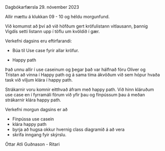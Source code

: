 Dagbókarfærsla 29. nóvember 2023

Allir mættu á klukkan 09 - 10 og héldu morgunfund.


Við komumst að því að við höfðum gert kröfulistann vitlausann, þannig Vigdís setti listann upp í töflu um kvöldið í gær.

Verkefni dagsins eru eftirfarandi: 


+ Búa til Use case fyrir allar kröfur.
    
+ Happy path 

Það unnu allir í use caseinum og þegar það var hálfnað fóru Oliver og Tristan að vinna í Happy path og á sama tíma ákvöðum við sem hópur hvaða task við viljum klára í happy path.


Strákarnir voru komnir eitthvað áfram með happy path.
Við hinn kláruðum use case en í fyrramáli förum við yfir þau og fínpússum þau á meðan strákarnir klára happy path.

Verkefni morgun dagsins er að
+ Fínpússa use casein
+ klára happy path
+ byrja að hugsa okkur hvernig class diagramið á að vera
+ skrifa inngang fyir skýrslu.

Óttar Atli Guðnason - Ritari